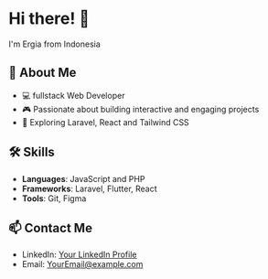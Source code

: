 # Hi there! 👋  
I'm Ergia from Indonesia  

## 🚀 About Me  
- 💻 fullstack Web Developer  
- 🎮 Passionate about building interactive and engaging projects  
- 🌟 Exploring Laravel, React and Tailwind CSS  

## 🛠️ Skills  
- **Languages**: JavaScript and PHP  
- **Frameworks**: Laravel, Flutter, React  
- **Tools**: Git, Figma  


## 📫 Contact Me  
- LinkedIn: [Your LinkedIn Profile](link-to-linkedin)  
- Email: [YourEmail@example.com](mailto:YourEmail@example.com)  
